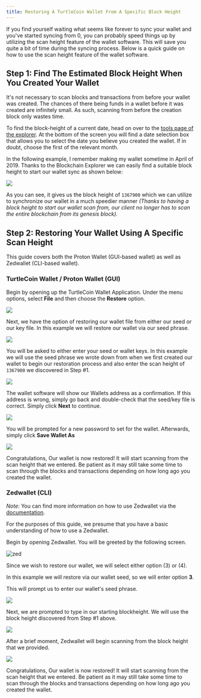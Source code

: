 ```yaml
---
title: Restoring A TurtleCoin Wallet From A Specific Block Height
---
```


If you find yourself waiting what seems like forever to sync your wallet and you've started syncing from 0, you can probably speed things up by utilizing the scan height feature of the wallet software. This will save you quite a bit of time during the syncing process. Below is a quick guide on how to use the scan height feature of the wallet software.

## Step 1: Find The Estimated Block Height When You Created Your Wallet

It's not necessary to scan blocks and transactions from before your wallet was created. The chances of there being funds in a wallet before it was created are infinitely small. As such, scanning from before the creation block only wastes time.

To find the block-height of a current date, head on over to the [tools page of the explorer](https://explorer.turtlecoin.lol/tools.html). At the bottom of the screen you will find a date selection box that allows you to select the date you believe you created the wallet. If in doubt, choose the first of the relevant month.

In the following example, I remember making my wallet sometime in April of 2019. Thanks to the Blockchain Explorer we can easily find a suitable block height to start our wallet sync as shown below: 

![](https://i.imgur.com/vqPeYpN.png)

As you can see, it gives us the block height of `1367900` which we can utilize to synchronize our wallet in a much speedier manner *(Thanks to having a block height to start our wallet scan from, our client no longer has to scan the entire blockchain from its genesis block).*

## Step 2: Restoring Your Wallet Using A Specific Scan Height

This guide covers both the Proton Wallet (GUI-based wallet) as well as Zedwallet (CLI-based wallet). 

### TurtleCoin Wallet / Proton Wallet (GUI)

Begin by opening up the TurtleCoin Wallet Application. Under the menu options, select **File** and then choose the **Restore** option.
    
![](https://i.imgur.com/MshmSr5.png)

Next, we have the option of restoring our wallet file from either our seed or our key file. In this example we will restore our wallet via our seed phrase.

![](https://i.imgur.com/r9xcEa5.png)

You will be asked to either enter your seed or wallet keys. In this example we will use the seed phrase we wrote down from when we first created our wallet to begin our restoration process and also enter the scan height of `1367900` we discovered in Step #1.

![](https://i.imgur.com/3ZKVZ6R.png)

The wallet software will show our Wallets address as a confirmation. If this address is wrong, simply go back and double-check that the seed/key file is correct. Simply click **Next** to continue.

![](https://i.imgur.com/nnf4HTg.png)

You will be prompted for a new password to set for the wallet. Afterwards, simply click **Save Wallet As**

![](https://i.imgur.com/unhKDRe.png)

Congratulations, Our wallet is now restored! It will start scanning from the scan height that we entered. Be patient as it may still take some time to scan through the blocks and transactions depending on how long ago you created the wallet.

### Zedwallet (CLI)

*Note*: You can find more information on how to use Zedwallet via the [documentation](https://docs.turtlecoin.lol/guides/wallets/using-zedwallet).

For the purposes of this guide, we presume that you have a basic understanding of how to use a Zedwallet.
    
Begin by opening Zedwallet. You will be greeted by the following screen.

![zed](https://i.imgur.com/J3s8sdi.png)

Since we wish to restore our wallet, we will select either option (3) or (4). 

In this example we will restore via our wallet seed, so we will enter option **3**. 

This will prompt us to enter our wallet's seed phrase.

![](https://i.imgur.com/vwrCiwl.png)

Next, we are prompted to type in our starting blockheight. We will use the block height discovered from Step #1 above.

![](https://i.imgur.com/DKGu4kU.png)

After a brief moment, Zedwallet will begin scanning from the block height that we provided.

![](https://i.imgur.com/JkRYxT4.png)

Congratulations, Our wallet is now restored! It will start scanning from the scan height that we entered. Be patient as it may still take some time to scan through the blocks and transactions depending on how long ago you created the wallet.
